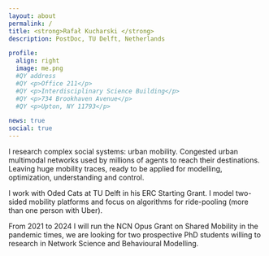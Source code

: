 ```yaml
---
layout: about
permalink: /
title: <strong>Rafał Kucharski </strong>
description: PostDoc, TU Delft, Netherlands

profile:
  align: right
  image: me.png
  #QY address
  #QY <p>Office 211</p>
  #QY <p>Interdisciplinary Science Building</p>
  #QY <p>734 Brookhaven Avenue</p>
  #QY <p>Upton, NY 11793</p>

news: true
social: true
---
```


I research complex social systems: urban mobility. Congested urban multimodal networks used by millions of agents to reach their destinations. Leaving huge mobility traces, ready to be applied for modelling, optimization, understanding and control.

I work with Oded Cats at TU Delft in his ERC Starting Grant. I model two-sided mobility platforms and focus on algorithms for ride-pooling (more than one person with Uber).

From 2021 to 2024 I will run the NCN Opus Grant on Shared Mobility in the pandemic times, we are looking for two prospective PhD students willing to research in Network Science and Behavioural Modelling.
